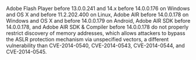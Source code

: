 Adobe Flash Player before 13.0.0.241 and 14.x before 14.0.0.176 on Windows and OS X and before 11.2.202.400 on Linux, Adobe AIR before 14.0.0.178 on Windows and OS X and before 14.0.0.179 on Android, Adobe AIR SDK before 14.0.0.178, and Adobe AIR SDK & Compiler before 14.0.0.178 do not properly restrict discovery of memory addresses, which allows attackers to bypass the ASLR protection mechanism via unspecified vectors, a different vulnerability than CVE-2014-0540, CVE-2014-0543, CVE-2014-0544, and CVE-2014-0545.